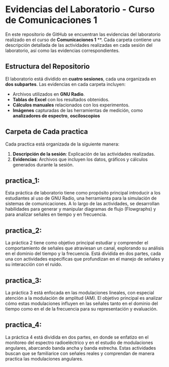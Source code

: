 # Evidencias del Laboratorio - Curso de Comunicaciones 1 
En este repositorio de GitHub se encuentran las evidencias del laboratorio realizado en el curso de **Comunicaciones 1** **. Cada carpeta contiene una descripción detallada de las actividades realizadas en cada sesión del laboratorio, así como las evidencias correspondientes.

## Estructura del Repositorio

El laboratorio está dividido en **cuatro sesiones**, cada una organizada en **dos subpartes**. Las evidencias en cada carpeta incluyen:

- Archivos utilizados en **GNU Radio**.
- **Tablas de Excel** con los resultados obtenidos.
- **Cálculos manuales** relacionados con los experimentos.
- **Imágenes** capturadas de las herramientas de medición, como **analizadores de espectro**, **osciloscopios**
## Carpeta de Cada practica
Cada practica está organizada de la siguiente manera:
1. **Descripción de la sesión**: Explicación de las actividades realizadas.
2. **Evidencias**: Archivos que incluyen los datos, gráficos y cálculos generados durante la sesión.

## practica_1:
Esta práctica de laboratorio tiene como propósito principal introducir a los estudiantes al uso de GNU Radio, una herramienta para la simulación de sistemas de comunicaciones. A lo largo de las actividades, se desarrollan habilidades para generar y manipular diagramas de flujo (Flowgraphs) y para analizar señales en tiempo y en frecuencia.

## practica_2:
La práctica 2 tiene como objetivo principal estudiar y comprender el comportamiento de señales que atraviesan un canal, explorando su análisis en el dominio del tiempo y la frecuencia. Está dividida en dos partes, cada una con actividades específicas que profundizan en el manejo de señales y su interacción con el ruido.

## practica_3:
La práctica 3 está enfocada en las modulaciones lineales, con especial atención a la modulación de amplitud (AM). El objetivo principal es analizar cómo estas modulaciones influyen en las señales tanto en el dominio del tiempo como en el de la frecuencia para su representación y evaluación.

## practica_4:
La práctica 4 está dividida en dos partes, en donde se enfatizo en el monitoreo del espectro radioeléctrico y en el estudio de modulaciones angulares, abarcando banda ancha y banda estrecha. Estas actividades buscan que se familiarice con señales reales y comprendan de manera practica las modulaciones angulares.

